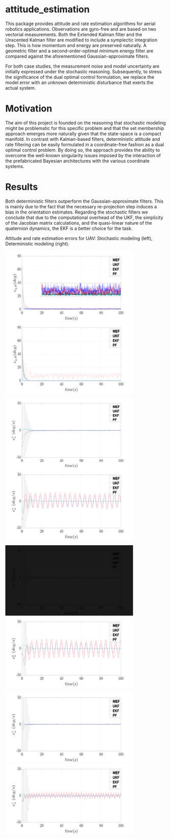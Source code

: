# attitude_estimation

This package provides attitude and rate estimation algorithms for aerial robotics applications. 
Observations are gyro-free and are based on two vectorial measurements.
Both the Extended Kalman filter and the Unscented Kalman filter are modified to include a symplectic integration step. This is how momentum and energy are preserved naturally.
A geometric filter and a second-order-optimal minimum energy filter are compared against the aforementioned Gaussian-approximate filters.

For both case studies, the measurement noise and model uncertainty are initially expressed under the stochastic reasoning. Subsequently, to stress the significance of the dual optimal control formulation, we replace the model error with an unknown deterministic disturbance that exerts the actual system.

# Motivation
The aim of this project is founded on the reasoning that stochastic modeling might be problematic for this specific problem and that the set membership approach emerges more naturally given that the state-space is a compact manifold.
In contrast with Kalman-based filters, deterministic attitude and rate filtering can be easily formulated in a coordinate-free fashion as a dual optimal control problem. By doing so, the approach provides the ability to overcome the well-known singularity issues imposed by the interaction of the prefabricated Bayesian architectures with the various coordinate systems. 

# Results
Both deterministic filters outperform the Gaussian-approximate filters. This is mainly due to the fact that the necessary re-projection step induces a bias in the orientation estimates. Regarding the stochastic filters we conclude that due to the computational overhead of the UKF, the simplicity of the Jacobian matrix calculations, and the quasi-linear nature of the quaternion dynamics, the EKF is 
a better choice for the task.
 
Attitude and rate estimation errors for UAV: Stochastic modeling (left), Deterministic modeling (right).

<p float="left">
  <img src="figures_png/orientation.png" width="400" height="220"/>
  <img src="figures_png/orientationmodel.png" width="400" height="220"/> 
</p>

<p float="left">
  <img src="figures_png/WX.png" width="400" height="220"/>
  <img src="figures_png/WXmodel.png" width="400" height="220"/> 
</p>

<p float="left">
  <img src="figures_png/WY.png" width="400" height="220" style="filter: brightness(0.1);"/>
  <img src="figures_png/WYmodel.png" width="400" height="220"/> 
</p>

<p float="left">
  <img src="figures_png/WZ.png" width="400" height="220"/>
  <img src="figures_png/WZmodel.png" width="400" height="220"/> 
</p>

